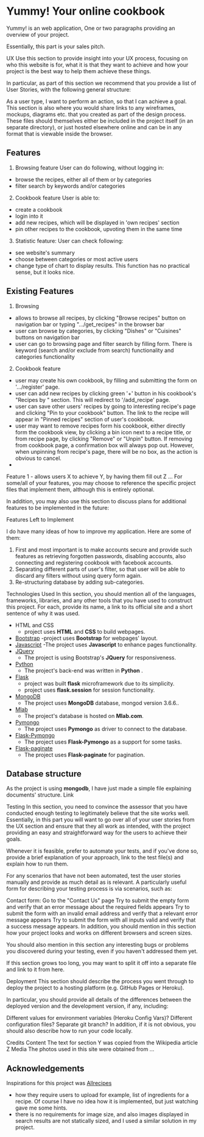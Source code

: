 # Yummy! Your online cookbook

Yummy! is an web application, 
One or two paragraphs providing an overview of your project.

Essentially, this part is your sales pitch.

UX
Use this section to provide insight into your UX process, focusing on who this website is for, what it is that they want to achieve and how your project is the best way to help them achieve these things.

In particular, as part of this section we recommend that you provide a list of User Stories, with the following general structure:

As a user type, I want to perform an action, so that I can achieve a goal.
This section is also where you would share links to any wireframes, mockups, diagrams etc. that you created as part of the design process. These files should themselves either be included in the project itself (in an separate directory), or just hosted elsewhere online and can be in any format that is viewable inside the browser.

## Features

1. Browsing feature
User can do following, without logging in:
- browse the recipes, either all of them or by categories
- filter search by keywords and/or categories

2. Cookbook feature
User is able to:
- create a cookbook
- login into it
- add new recipes, which will be displayed in 'own recipes' section
- pin other recipes to the cookbook, upvoting them in the same time


3. Statistic feature:
User can check following:
- see website's summary
- choose between categories or most active users
- change type of chart to display results. This function has no practical sense, but it looks nice.


## Existing Features

1. Browsing
- allows to browse all recipes, by clicking "Browse recipes" button on navigation bar or typing ".../get_recipes" in the browser bar
- user can browse by categories, by clicking "Dishes" or "Cuisines" buttons on navigation bar
- user can go to browsing page and filter search by filling form. There is keyword (search and/or exclude from search) functionality and categories functionality

2. Cookbook feature
- user may create his own cookbook, by filling and submitting the form on '.../register' page. 
- user can add new recipes by clicking green '+' button in his cookbook's "Recipes by <user>" section. This will redirect to '/add_recipe' page. 
- user can save other users' recipes by going to interesting recipe's page and clicking "Pin to your cookbook" button. The link to the recipe will appear in "Pinned recipes" section of user's cookbook.
- user may want to remove recipes form his cookbook, either directly form the cookbook view, by clicking a bin icon next to a recipe title, or from recipe page, by clicking "Remove" or "Unpin" button. If removing from cookbook page, a confirmation box will always pop out. However, when unpinning from recipe's page, there will be no box, as the action is obvious to cancel.
- 

Feature 1 - allows users X to achieve Y, by having them fill out Z
...
For some/all of your features, you may choose to reference the specific project files that implement them, although this is entirely optional.

In addition, you may also use this section to discuss plans for additional features to be implemented in the future:

Features Left to Implement

I do have many ideas of how to improve my application. Here are some of them:

1. First and most important is to make accounts secure and provide such features as retrieving forgotten passwords, disabling accounts, also connecting and registering cookbook with facebook accounts.
3. Separating different parts of user's filter, so that user will be able to discard any filters without using query form again.
4. Re-structuring database by adding sub-categories.


Technologies Used
In this section, you should mention all of the languages, frameworks, libraries, and any other tools that you have used to construct this project. For each, provide its name, a link to its official site and a short sentence of why it was used.

- HTML and CSS
    - project uses **HTML** and **CSS** to build webpages.
-  [Bootstrap](https://getbootstrap.com/)
    -project uses **Bootstrap** for webpages' layout.
- [Javascript](https://www.javascript.com/) 
    -The project uses **Javascript** to enhance pages functionality.
- [JQuery](https://jquery.com)
    - The project is using Bootstrap's **JQuery** for responsiveness.
- [Python](https://www.python.org/)
    - The project's back-end was written in **Python** .
- [Flask](http://flask.pocoo.org/)
    - project was built **flask** microframework due to its simplicity.
    - project uses **flask.session** for session functionality. 
- [MongoDB](https://www.mongodb.com/)
    - The project uses **MongoDB** database, mongod version 3.6.6..
- [Mlab](https://mlab.com/)
    - The project's database is hosted on **Mlab.com**.
- [Pymongo](https://pypi.org/project/pymongo/)
    - The project uses **Pymongo** as driver to connect to the database.
- [Flask-Pymongo](https://pypi.org/project/Flask-PyMongo/)
    - The project uses  **Flask-Pymongo** as a support for some tasks.
- [Flask-paginate](https://pythonhosted.org/Flask-paginate/)
    - The project uses **Flask-paginate** for pagination.

## Database structure

As the project is using **mongodb**, I have just made a simple file explaining documents' structure. Link

Testing
In this section, you need to convince the assessor that you have conducted enough testing to legitimately believe that the site works well. Essentially, in this part you will want to go over all of your user stories from the UX section and ensure that they all work as intended, with the project providing an easy and straightforward way for the users to achieve their goals.

Whenever it is feasible, prefer to automate your tests, and if you've done so, provide a brief explanation of your approach, link to the test file(s) and explain how to run them.

For any scenarios that have not been automated, test the user stories manually and provide as much detail as is relevant. A particularly useful form for describing your testing process is via scenarios, such as:

Contact form:
Go to the "Contact Us" page
Try to submit the empty form and verify that an error message about the required fields appears
Try to submit the form with an invalid email address and verify that a relevant error message appears
Try to submit the form with all inputs valid and verify that a success message appears.
In addition, you should mention in this section how your project looks and works on different browsers and screen sizes.

You should also mention in this section any interesting bugs or problems you discovered during your testing, even if you haven't addressed them yet.

If this section grows too long, you may want to split it off into a separate file and link to it from here.

Deployment
This section should describe the process you went through to deploy the project to a hosting platform (e.g. GitHub Pages or Heroku).

In particular, you should provide all details of the differences between the deployed version and the development version, if any, including:

Different values for environment variables (Heroku Config Vars)?
Different configuration files?
Separate git branch?
In addition, if it is not obvious, you should also describe how to run your code locally.

Credits
Content
The text for section Y was copied from the Wikipedia article Z
Media
The photos used in this site were obtained from ...

## Acknowledgements

Inspirations for this project was [Allrecipes](http://allrecipes.co.uk/)
- how they require users to upload for example, list of ingredients for a recipe. Of course I have no idea how it is implemented, but just watching gave me some hints.
- there is no requirements for image size, and also images displayed in search results are not statically sized, and I used a similar solution in my project.

